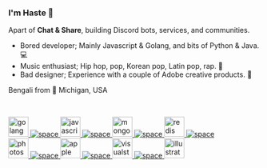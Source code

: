### I'm Haste 👋
Apart of **Chat & Share**, building Discord bots, services, and communities.

 - Bored developer; Mainly Javascript & Golang, and bits of Python & Java. 💻
 - Music enthusiast; Hip hop, pop, Korean pop, Latin pop, rap. 🎵
 - Bad designer; Experience with a couple of Adobe creative products. 🎨
 
Bengali from 💖 Michigan, USA

<br>

<a href="https://www.golang.org" target="_blank"> <img src="https://devicon.dev/devicon.git/icons/go/go-original.svg" alt="golang" width="40" height="40"/> </a>
<a href="https://" target="_blank"> <img src="https://i.imgur.com/RKMIKci.png" alt="space"/> </a>
<a href="https://www.javascript.com" target="_blank"> <img src="https://devicon.dev/devicon.git/icons/javascript/javascript-original.svg" alt="javascript" width="40" height="40"/> </a>
<a href="https://" target="_blank"> <img src="https://i.imgur.com/RKMIKci.png" alt="space"/> </a>
<a href="https://www.mongodb.com" target="_blank"> <img src="https://devicon.dev/devicon.git/icons/mongodb/mongodb-original.svg" alt="mongodb" width="40" height="40"/> </a>
<a href="https://" target="_blank"> <img src="https://i.imgur.com/RKMIKci.png" alt="space"/> </a>
<a href="https://www.redis.io" target="_blank"> <img src="https://devicon.dev/devicon.git/icons/redis/redis-original.svg" alt="redis" width="40" height="40"/> </a>
<a href="https://" target="_blank"> <img src="https://i.imgur.com/RKMIKci.png" alt="space"/> </a>
<br>
<a href="https://www.adobe.com/products/photoshop" target="_blank"> <img src="https://devicon.dev/devicon.git/icons/photoshop/photoshop-plain.svg" alt="photoshop" width="40" height="40"/> </a>
<a href="https://" target="_blank"> <img src="https://i.imgur.com/RKMIKci.png" alt="space"/> </a>
<a href="https://www.apple.com" target="_blank"> <img src="https://upload.wikimedia.org/wikipedia/commons/3/31/Apple_logo_white.svg" alt="apple" width="40" height="40"/> </a>
<a href="https://" target="_blank"> <img src="https://i.imgur.com/RKMIKci.png" alt="space"/> </a>
<a href="https://code.visualstudio.com/" target="_blank"> <img src="https://devicon.dev/devicon.git/icons/visualstudio/visualstudio-plain.svg" alt="visualstudio" width="40" height="40"/> </a>
<a href="https://" target="_blank"> <img src="https://i.imgur.com/RKMIKci.png" alt="space"/> </a>
<a href="https://www.adobe.com/products/illustrator" target="_blank"> <img src="https://devicon.dev/devicon.git/icons/illustrator/illustrator-plain.svg" alt="illustrator" width="40" height="40"/> </a>
